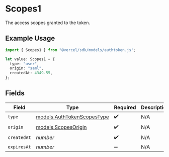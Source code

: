 # Scopes1

The access scopes granted to the token.

## Example Usage

```typescript
import { Scopes1 } from "@vercel/sdk/models/authtoken.js";

let value: Scopes1 = {
  type: "user",
  origin: "saml",
  createdAt: 4349.55,
};
```

## Fields

| Field                                                          | Type                                                           | Required                                                       | Description                                                    |
| -------------------------------------------------------------- | -------------------------------------------------------------- | -------------------------------------------------------------- | -------------------------------------------------------------- |
| `type`                                                         | [models.AuthTokenScopesType](../models/authtokenscopestype.md) | :heavy_check_mark:                                             | N/A                                                            |
| `origin`                                                       | [models.ScopesOrigin](../models/scopesorigin.md)               | :heavy_check_mark:                                             | N/A                                                            |
| `createdAt`                                                    | *number*                                                       | :heavy_check_mark:                                             | N/A                                                            |
| `expiresAt`                                                    | *number*                                                       | :heavy_minus_sign:                                             | N/A                                                            |